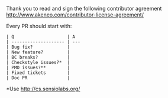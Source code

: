 Thank you to read and sign the following contributor agreement http://www.akeneo.com/contributor-license-agreement/

Every PR should start with:

```
| Q                    | A
| -------------------- | ---
| Bug fix?             |
| New feature?         |
| BC breaks?           |
| Checkstyle issues?*  |
| PMD issues?**        |
| Fixed tickets        |
| Doc PR               |
```

*Use http://cs.sensiolabs.org/
